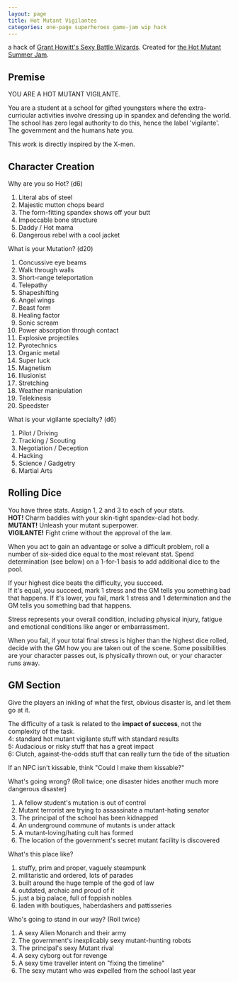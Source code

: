```yaml
---
layout: page
title: Hot Mutant Vigilantes
categories: one-page superheroes game-jam wip hack
---
```


a hack of [Grant Howitt's Sexy Battle Wizards](https://gshowitt.itch.io/sexy-battle-wizards). Created for [the Hot Mutant Summer Jam](https://itch.io/jam/hot-mutant-summer-jam).

## Premise

YOU ARE A HOT MUTANT VIGILANTE. 

You are a student at a school for gifted youngsters where the extra-curricular activities involve dressing up in spandex and defending the world. The school has zero legal authority to do this, hence the label 'vigilante'. The government and the humans hate you.

This work is directly inspired by the X-men.

## Character Creation

Why are you so Hot? (d6)

1. Literal abs of steel
2. Majestic mutton chops beard
3. The form-fitting spandex shows off your butt
4. Impeccable bone structure
5. Daddy / Hot mama 
6. Dangerous rebel with a cool jacket

What is your Mutation? (d20)

1. Concussive eye beams
2. Walk through walls
3. Short-range teleportation
4. Telepathy
5. Shapeshifting
6. Angel wings
7. Beast form
8. Healing factor
9. Sonic scream
10. Power absorption through contact
11. Explosive projectiles
12. Pyrotechnics
13. Organic metal
14. Super luck
15. Magnetism
16. Illusionist
17. Stretching
18. Weather manipulation
19. Telekinesis
20. Speedster

What is your vigilante specialty? (d6)

1. Pilot / Driving
2. Tracking / Scouting
3. Negotiation / Deception
4. Hacking
5. Science / Gadgetry
6. Martial Arts

## Rolling Dice

You have three stats. Assign 1, 2 and 3 to each of your stats.  
**HOT!** Charm baddies with your skin-tight spandex-clad hot body.  
**MUTANT!** Unleash your mutant superpower.  
**VIGILANTE!** Fight crime without the approval of the law.  

When you act to gain an advantage or solve a difficult problem, roll a number of six-sided dice equal to the most relevant stat. Spend determination (see below) on a 1-for-1 basis to add additional dice to the pool.

If your highest dice beats the difficulty, you succeed.  
If it's equal, you succeed, mark 1 stress and the GM tells you something bad that happens.
If it's lower, you fail, mark 1 stress and 1 determination and the GM tells you something bad that happens.

Stress represents your overall condition, including physical injury, fatigue and emotional conditions like anger or embarrassment. 

When you fail, if your total final stress is higher than the highest dice rolled, decide with the GM how you are taken out of the scene. Some possibilities are your character passes out, is physically thrown out, or your character runs away.

## GM Section

Give the players an inkling of what the first, obvious disaster is, and let them go at it.

The difficulty of a task is related to the **impact of success**, not the complexity of the task.  
4: standard hot mutant vigilante stuff with standard results  
5: Audacious or risky stuff that has a great impact  
6: Clutch, against-the-odds stuff that can really turn the tide of the situation  

If an NPC isn't kissable, think "Could I make them kissable?"

What's going wrong? (Roll twice; one disaster hides another much more dangerous disaster)

1. A fellow student's mutation is out of control
2. Mutant terrorist are trying to assassinate a mutant-hating senator
3. The principal of the school has been kidnapped
4. An underground commune of mutants is under attack
5. A mutant-loving/hating cult has formed
6. The location of the government's secret mutant facility is discovered

What's this place like?

1. stuffy, prim and proper, vaguely steampunk
2. militaristic and ordered, lots of parades
3. built around the huge temple of the god of law
4. outdated, archaic and proud of it
5. just a big palace, full of foppish nobles
6. laden with boutiques, haberdashers and pattisseries

Who's going to stand in our way? (Roll twice)

1. A sexy Alien Monarch and their army
2. The government's inexplicably sexy mutant-hunting robots
3. The principal's sexy Mutant rival
4. A sexy cyborg out for revenge
5. A sexy time traveller intent on "fixing the timeline"
6. The sexy mutant who was expelled from the school last year
